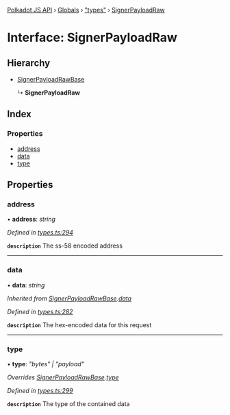 [Polkadot JS API](../README.md) › [Globals](../globals.md) › ["types"](../modules/_types_.md) › [SignerPayloadRaw](_types_.signerpayloadraw.md)

# Interface: SignerPayloadRaw

## Hierarchy

* [SignerPayloadRawBase](_types_.signerpayloadrawbase.md)

  ↳ **SignerPayloadRaw**

## Index

### Properties

* [address](_types_.signerpayloadraw.md#address)
* [data](_types_.signerpayloadraw.md#data)
* [type](_types_.signerpayloadraw.md#type)

## Properties

###  address

• **address**: *string*

*Defined in [types.ts:294](https://github.com/polkadot-js/api/blob/8379689eaa/packages/types/src/types.ts#L294)*

**`description`** The ss-58 encoded address

___

###  data

• **data**: *string*

*Inherited from [SignerPayloadRawBase](_types_.signerpayloadrawbase.md).[data](_types_.signerpayloadrawbase.md#data)*

*Defined in [types.ts:282](https://github.com/polkadot-js/api/blob/8379689eaa/packages/types/src/types.ts#L282)*

**`description`** The hex-encoded data for this request

___

###  type

• **type**: *"bytes" | "payload"*

*Overrides [SignerPayloadRawBase](_types_.signerpayloadrawbase.md).[type](_types_.signerpayloadrawbase.md#optional-type)*

*Defined in [types.ts:299](https://github.com/polkadot-js/api/blob/8379689eaa/packages/types/src/types.ts#L299)*

**`description`** The type of the contained data
